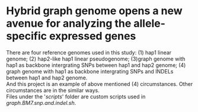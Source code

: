 # Hybrid graph genome opens a new avenue for analyzing the allele-specific expressed genes

There are four reference genomes used in this study: (1) hap1 linear genome; (2) hap2-like hap1 linear pseudogenome; (3)graph genome with hap1 as backbone intergrating SNPs between hap1 and hap2 genome; (4) graph genome with hap1 as backbone intergrating SNPs and INDELs between hap1 and hap2 genome.<br>
And this project is an example of above mentioned (4) circumstances. Other circumstances are in the similar ways.<br>
Files under the '_scripts_' folder are custom scripts used in _graph.BM7.snp.and.indel.sh_.

